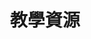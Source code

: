 ---
layout: page
title: 教學資源
permalink: /learning/
description: Learning Resources
image: assets/images/learning.webp
nav-menu: true
---